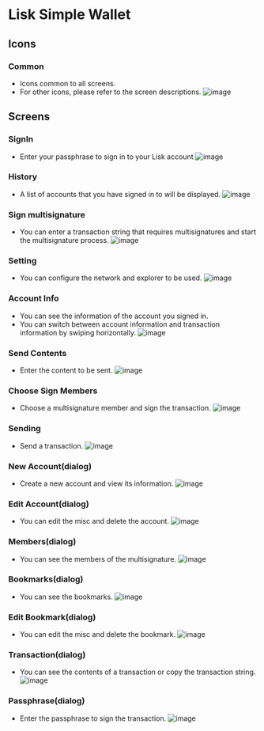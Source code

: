 # Lisk Simple Wallet


## Icons

### Common
- Icons common to all screens.
- For other icons, please refer to the screen descriptions.
![image](https://user-images.githubusercontent.com/44485074/135393245-b48317a7-4aba-4474-ad02-ce507413796b.png)

## Screens

### SignIn
- Enter your passphrase to sign in to your Lisk account
![image](https://user-images.githubusercontent.com/44485074/135393407-0e79b724-9dc6-40ec-876d-cf306ef9f065.png)

### History
- A list of accounts that you have signed in to will be displayed.
![image](https://user-images.githubusercontent.com/44485074/135393482-de4a0745-e731-4810-96d0-66edb91588ae.png)

### Sign multisignature
- You can enter a transaction string that requires multisignatures and start the multisignature process.
![image](https://user-images.githubusercontent.com/44485074/135393596-1237b570-4cd5-40d8-997f-41cfcf3a8750.png)

### Setting
- You can configure the network and explorer to be used.
![image](https://user-images.githubusercontent.com/44485074/135420407-7c69f948-eea9-4639-9763-8fa9eb744a5b.png)

### Account Info
- You can see the information of the account you signed in.
- You can switch between account information and transaction information by swiping horizontally.
![image](https://user-images.githubusercontent.com/44485074/135396304-94e4fc3b-626b-405c-b9e4-7c542c7149ae.png)

### Send Contents
- Enter the content to be sent.
![image](https://user-images.githubusercontent.com/44485074/135396666-8e122aa5-0097-46d8-9121-f124386ccc27.png)

### Choose Sign Members
- Choose a multisignature member and sign the transaction.
![image](https://user-images.githubusercontent.com/44485074/135397019-73cf53f5-094a-4281-9094-04a85d8b6a61.png)

### Sending
- Send a transaction.
![image](https://user-images.githubusercontent.com/44485074/135397639-1c7b390f-b2f8-4246-bd79-15a19e6e6531.png)

### New Account(dialog)
- Create a new account and view its information.
![image](https://user-images.githubusercontent.com/44485074/135397796-18fc304b-7206-417b-ab9d-ec5fbae28516.png)

### Edit Account(dialog)
- You can edit the misc and delete the account.
![image](https://user-images.githubusercontent.com/44485074/135397808-ac8f5783-df37-448a-b82a-24391febc381.png)

### Members(dialog)
- You can see the members of the multisignature.
![image](https://user-images.githubusercontent.com/44485074/135397834-a387f4dd-3dcb-499f-9828-eccd020276ea.png)

### Bookmarks(dialog)
- You can see the bookmarks.
![image](https://user-images.githubusercontent.com/44485074/135398090-61b3cfa5-6018-465c-8e26-1b170f094df8.png)

### Edit Bookmark(dialog)
- You can edit the misc and delete the bookmark.
![image](https://user-images.githubusercontent.com/44485074/135398265-c69afac7-bdab-4ddb-a92f-d277c7ef6bd8.png)

### Transaction(dialog)
- You can see the contents of a transaction or copy the transaction string.
![image](https://user-images.githubusercontent.com/44485074/135398306-a6fec817-96d9-487f-ad61-9211c3a47d2a.png)

### Passphrase(dialog)
- Enter the passphrase to sign the transaction.
![image](https://user-images.githubusercontent.com/44485074/135398374-ee6deb14-c1d5-4cd4-a676-97e09dd72863.png)

